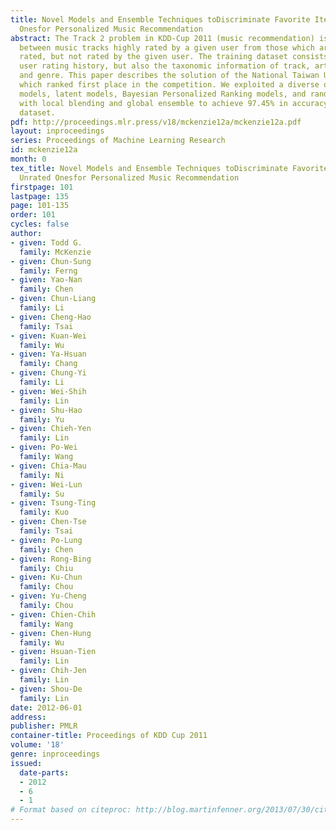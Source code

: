 ```yaml
---
title: Novel Models and Ensemble Techniques toDiscriminate Favorite Items from Unrated
  Onesfor Personalized Music Recommendation
abstract: The Track 2 problem in KDD-Cup 2011 (music recommendation) is to discriminate
  between music tracks highly rated by a given user from those which are overall highly
  rated, but not rated by the given user. The training dataset consists of not only
  user rating history, but also the taxonomic information of track, artist, album,
  and genre. This paper describes the solution of the National Taiwan University team
  which ranked first place in the competition. We exploited a diverse of models (neighborhood
  models, latent models, Bayesian Personalized Ranking models, and random-walk models)
  with local blending and global ensemble to achieve 97.45% in accuracy on the testing
  dataset.
pdf: http://proceedings.mlr.press/v18/mckenzie12a/mckenzie12a.pdf
layout: inproceedings
series: Proceedings of Machine Learning Research
id: mckenzie12a
month: 0
tex_title: Novel Models and Ensemble Techniques toDiscriminate Favorite Items from
  Unrated Onesfor Personalized Music Recommendation
firstpage: 101
lastpage: 135
page: 101-135
order: 101
cycles: false
author:
- given: Todd G.
  family: McKenzie
- given: Chun-Sung
  family: Ferng
- given: Yao-Nan
  family: Chen
- given: Chun-Liang
  family: Li
- given: Cheng-Hao
  family: Tsai
- given: Kuan-Wei
  family: Wu
- given: Ya-Hsuan
  family: Chang
- given: Chung-Yi
  family: Li
- given: Wei-Shih
  family: Lin
- given: Shu-Hao
  family: Yu
- given: Chieh-Yen
  family: Lin
- given: Po-Wei
  family: Wang
- given: Chia-Mau
  family: Ni
- given: Wei-Lun
  family: Su
- given: Tsung-Ting
  family: Kuo
- given: Chen-Tse
  family: Tsai
- given: Po-Lung
  family: Chen
- given: Rong-Bing
  family: Chiu
- given: Ku-Chun
  family: Chou
- given: Yu-Cheng
  family: Chou
- given: Chien-Chih
  family: Wang
- given: Chen-Hung
  family: Wu
- given: Hsuan-Tien
  family: Lin
- given: Chih-Jen
  family: Lin
- given: Shou-De
  family: Lin
date: 2012-06-01
address: 
publisher: PMLR
container-title: Proceedings of KDD Cup 2011
volume: '18'
genre: inproceedings
issued:
  date-parts:
  - 2012
  - 6
  - 1
# Format based on citeproc: http://blog.martinfenner.org/2013/07/30/citeproc-yaml-for-bibliographies/
---
```


